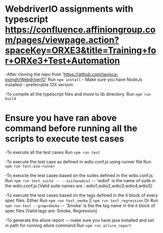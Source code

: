 # WebdriverIO assignments with typescript https://confluence.affiniongroup.com/pages/viewpage.action?spaceKey=ORXE3&title=Training+for+ORXe3+Test+Automation

-After cloning the repo from 'https://github.com/tavisca-psingh/WebdriverIO'
Run `npm install` - Make sure you have NodeJs installed - preferrable 12X version

-To compile all the typescript files and move to lib directory.
Run `npm run build `
# Ensure you have ran above command before running all the scripts to execute test cases

-To execute all the test cases 
Run `npm run test`

-To execute the test case as defined in wdio.conf.js using runner file
Run `npm run test:e2e-runner`

-To exeucte the test cases based on the suites defined in the wdio.conf.js
Run `npm run test_suite -- --suite=wdio1` -- 'wdio1' is the name of suite in the wdio.conf.js [Valid suite names are : wdio1,wdio2,wdio3,wdio4,wdio5]

-To execute the test cases based on the tags defined in the it block of every spec files.
Either Run `npm run test_smoke` || `npm run test_regression`
Or Run `npm run test --grep=Smoke` -- 'Smoke' is the the tag name in the it block of spec files [Valid tags are: Smoke, Regression]

-To generate the allure report -- make sure you have java installed and set in path for running allure command
Run `npm run allure_report`




